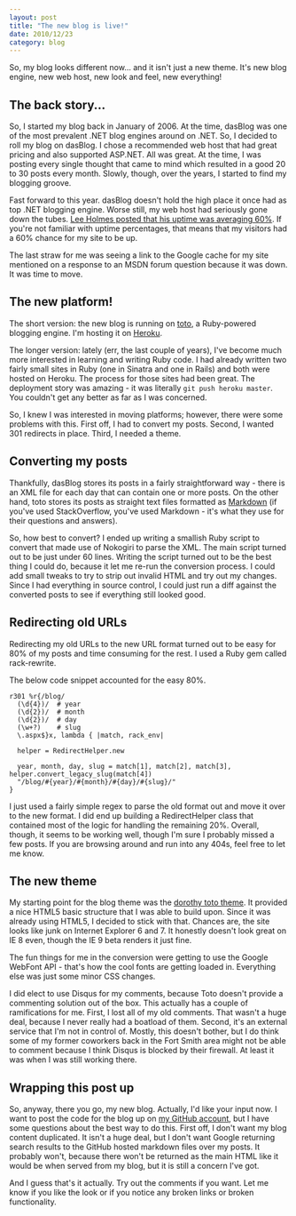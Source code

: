 ```yaml
---
layout: post
title: "The new blog is live!"
date: 2010/12/23
category: blog
---
```


So, my blog looks different now... and it isn't just a new theme. It's
new blog engine, new web host, new look and feel, new everything!

## The back story...

So, I started my blog back in January of 2006. At the time, dasBlog was
one of the most prevalent .NET blog engines around on .NET. So, I
decided to roll my blog on dasBlog. I chose a recommended web host that
had great pricing and also supported ASP.NET. All was great. At the
time, I was posting every single thought that came to mind which
resulted in a good 20 to 30 posts every month. Slowly, though, over the
years, I started to find my blogging groove.

Fast forward to this year. dasBlog doesn't hold the high place it once
had as top .NET blogging engine. Worse still, my web host had seriously
gone down the tubes. [Lee Holmes posted that his uptime was averaging
60%](http://www.leeholmes.com/blog/2010/09/08/and-the-winner-is-arvixe/).
If you're not familiar with uptime percentages, that means that my
visitors had a 60% chance for my site to be up.

The last straw for me was seeing a link to the Google cache for my site
mentioned on a response to an MSDN forum question because it was down.
It was time to move.

## The new platform!

The short version: the new blog is running on
[toto](https://github.com/cloudhead/toto), a Ruby-powered blogging
engine. I'm hosting it on [Heroku](http://heroku.com).

The longer version: lately (err, the last couple of years), I've become
much more interested in learning and writing Ruby code. I had already
written two fairly small sites in Ruby (one in Sinatra and one in Rails)
and both were hosted on Heroku. The process for those sites had been
great. The deployment story was amazing - it was literally `git push
heroku master`. You couldn't get any better as far as I was concerned.

So, I knew I was interested in moving platforms; however, there were
some problems with this. First off, I had to convert my posts. Second, I
wanted 301 redirects in place. Third, I needed a theme.

## Converting my posts

Thankfully, dasBlog stores its posts in a fairly straightforward way -
there is an XML file for each day that can contain one or more posts. On
the other hand, toto stores its posts as straight text files formatted
as [Markdown](http://daringfireball.net/projects/markdown/) (if you've
used StackOverflow, you've used Markdown - it's what they use for their
questions and answers).

So, how best to convert? I ended up writing a smallish Ruby script to
convert that made use of Nokogiri to parse the XML. The main script
turned out to be just under 60 lines. Writing the script turned out to
be the best thing I could do, because it let me re-run the conversion
process. I could add small tweaks to try to strip out invalid HTML and
try out my changes. Since I had everything in source control, I could
just run a diff against the converted posts to see if everything still
looked good.

## Redirecting old URLs

Redirecting my old URLs to the new URL format turned out to be easy for
80% of my posts and time consuming for the rest. I used a Ruby gem
called rack-rewrite.

The below code snippet accounted for the easy 80%.
    
    r301 %r{/blog/
      (\d{4})/  # year
      (\d{2})/  # month
      (\d{2})/  # day
      (\w+?)    # slug
      \.aspx$}x, lambda { |match, rack_env|

      helper = RedirectHelper.new

      year, month, day, slug = match[1], match[2], match[3], helper.convert_legacy_slug(match[4])
      "/blog/#{year}/#{month}/#{day}/#{slug}/"
    }

I just used a fairly simple regex to parse the old format out and move
it over to the new format. I did end up building a RedirectHelper class
that contained most of the logic for handling the remaining 20%.
Overall, though, it seems to be working well, though I'm sure I probably
missed a few posts. If you are browsing around and run into any 404s,
feel free to let me know.

## The new theme

My starting point for the blog theme was the [dorothy toto
theme](https://github.com/cloudhead/dorothy). It provided a nice HTML5
basic structure that I was able to build upon. Since it was already
using HTML5, I decided to stick with that. Chances are, the site looks
like junk on Internet Explorer 6 and 7. It honestly doesn't look great
on IE 8 even, though the IE 9 beta renders it just fine.

The fun things for me in the conversion were getting to use the Google
WebFont API - that's how the cool fonts are getting loaded in.
Everything else was just some minor CSS changes.

I did elect to use Disqus for my comments, because Toto doesn't provide
a commenting solution out of the box. This actually has a couple of
ramifications for me. First, I lost all of my old comments. That wasn't
a huge deal, because I never really had a boatload of them. Second, it's
an external service that I'm not in control of. Mostly, this doesn't
bother, but I do think some of my former coworkers back in the Fort
Smith area might not be able to comment because I think Disqus is
blocked by their firewall. At least it was when I was still working
there.

## Wrapping this post up

So, anyway, there you go, my new blog. Actually, I'd like your input
now. I want to post the code for the blog up on [my GitHub
account](https://github.com/drmohundro), but I have some questions about
the best way to do this. First off, I don't want my blog content
duplicated. It isn't a huge deal, but I don't want Google returning
search results to the GitHub hosted markdown files over my posts. It
probably won't, because there won't be returned as the main HTML like it
would be when served from my blog, but it is still a concern I've got.

And I guess that's it actually. Try out the comments if you want. Let me
know if you like the look or if you notice any broken links or broken
functionality.
